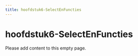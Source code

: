 ```yaml
---
title: hoofdstuk6-SelectEnFuncties
---
```


# hoofdstuk6-SelectEnFuncties

Please add content to this empty page.
